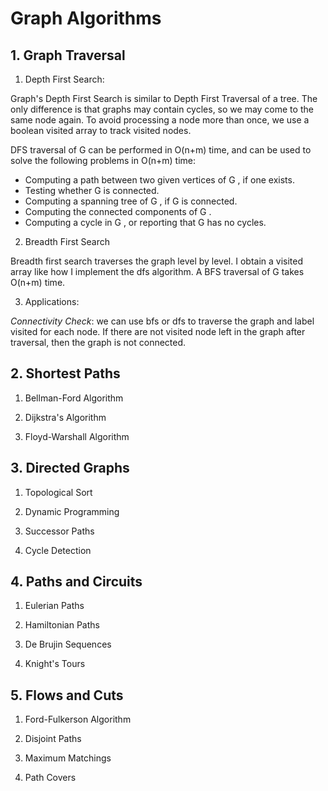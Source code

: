 # Graph Algorithms

## 1. Graph Traversal

1. Depth First Search:

Graph's Depth First Search is similar to Depth First Traversal of a tree. 
The only difference is that graphs may contain cycles, so we may come to the same node again. 
To avoid processing a node more than once, we use a boolean visited array to track visited nodes.

DFS traversal of G can be performed in O(n+m) time, and can be used to solve
the following problems in O(n+m) time:
* Computing a path between two given vertices of G , if one exists.
* Testing whether G is connected.
* Computing a spanning tree of G , if G is connected.
* Computing the connected components of G .
* Computing a cycle in G , or reporting that G has no cycles.
 
2. Breadth First Search

Breadth first search traverses the graph level by level.
I obtain a visited array like how I implement the dfs algorithm.
A BFS traversal of G takes O(n+m) time.

3. Applications:

*Connectivity Check*: we can use bfs or dfs to traverse the graph and label visited for each node. If there are not visited node left in the graph after traversal, then the graph is not connected.

## 2. Shortest Paths

1. Bellman-Ford Algorithm

2. Dijkstra's Algorithm

3. Floyd-Warshall Algorithm

## 3. Directed Graphs

1. Topological Sort

2. Dynamic Programming

3. Successor Paths

4. Cycle Detection

## 4. Paths and Circuits

1. Eulerian Paths

2. Hamiltonian Paths

3. De Brujin Sequences

4. Knight's Tours

## 5. Flows and Cuts

1. Ford-Fulkerson Algorithm

2. Disjoint Paths

3. Maximum Matchings

4. Path Covers
